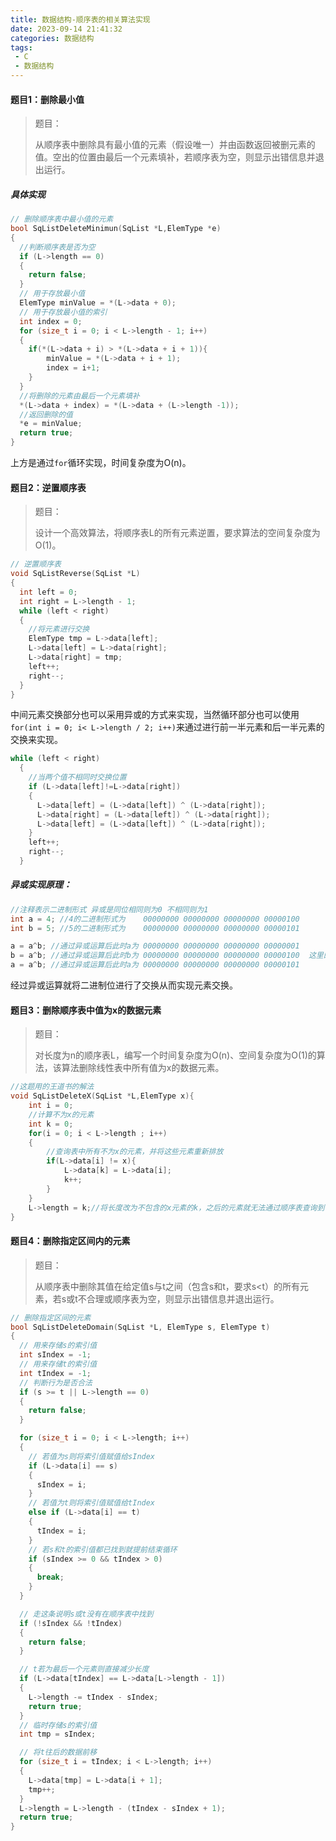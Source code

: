 ```yaml
---
title: 数据结构-顺序表的相关算法实现
date: 2023-09-14 21:41:32
categories: 数据结构
tags:
 - C
 - 数据结构
---
```






#### 题目1：删除最小值

> 题目：
>
> 从顺序表中删除具有最小值的元素（假设唯一）并由函数返回被删元素的值。空出的位置由最后一个元素填补，若顺序表为空，则显示出错信息并退出运行。

##### 具体实现

```c
// 删除顺序表中最小值的元素
bool SqListDeleteMinimun(SqList *L,ElemType *e)
{
  //判断顺序表是否为空
  if (L->length == 0)
  {
    return false;
  }
  // 用于存放最小值
  ElemType minValue = *(L->data + 0);
  // 用于存放最小值的索引
  int index = 0;
  for (size_t i = 0; i < L->length - 1; i++)
  {
    if(*(L->data + i) > *(L->data + i + 1)){
        minValue = *(L->data + i + 1);
        index = i+1;
    }
  }
  //将删除的元素由最后一个元素填补
  *(L->data + index) = *(L->data + (L->length -1)); 
  //返回删除的值
  *e = minValue;
  return true;
}
```

上方是通过`for`循环实现，时间复杂度为O(n)。



#### 题目2：逆置顺序表

> 题目：
>
> 设计一个高效算法，将顺序表L的所有元素逆置，要求算法的空间复杂度为O(1)。

```c
// 逆置顺序表
void SqListReverse(SqList *L)
{
  int left = 0;
  int right = L->length - 1;
  while (left < right)
  {
    //将元素进行交换
    ElemType tmp = L->data[left];
    L->data[left] = L->data[right];
    L->data[right] = tmp;
    left++;
    right--;
  }
}
```



中间元素交换部分也可以采用异或的方式来实现，当然循环部分也可以使用`for(int i = 0; i< L->length / 2; i++)`来通过进行前一半元素和后一半元素的交换来实现。

```c
while (left < right)
  {
    //当两个值不相同时交换位置
    if (L->data[left]!=L->data[right])
    {
      L->data[left] = (L->data[left]) ^ (L->data[right]);
      L->data[right] = (L->data[left]) ^ (L->data[right]);
      L->data[left] = (L->data[left]) ^ (L->data[right]);
    }
    left++;
    right--;
  }
```

##### 异或实现原理：

```c
//注释表示二进制形式 异或是同位相同则为0 不相同则为1
int a = 4; //4的二进制形式为    00000000 00000000 00000000 00000100
int b = 5; //5的二进制形式为    00000000 00000000 00000000 00000101

a = a^b; //通过异或运算后此时a为 00000000 00000000 00000000 00000001 
b = a^b; //通过异或运算后此时b为 00000000 00000000 00000000 00000100  这里的b是和已经异或过的a重新再一次进行异或运算
a = a^b; //通过异或运算后此时a为 00000000 00000000 00000000 00000101
```

经过异或运算就将二进制位进行了交换从而实现元素交换。



#### 题目3：删除顺序表中值为x的数据元素

> 题目：
>
> 对长度为n的顺序表L，编写一个时间复杂度为O(n)、空间复杂度为O(1)的算法，该算法删除线性表中所有值为x的数据元素。

```c
//这题用的王道书的解法
void SqListDeleteX(SqList *L,ElemType x){
    int i = 0;
    //计算不为x的元素
    int k = 0;
    for(i = 0; i < L->length ; i++)
    {
        //查询表中所有不为x的元素，并将这些元素重新排放
        if(L->data[i] != x){
            L->data[k] = L->data[i];
            k++;
        }
    }
    L->length = k;//将长度改为不包含的x元素的k，之后的元素就无法通过顺序表查询到，就达到了删除的效果
}
```



#### 题目4：删除指定区间内的元素

> 题目：
>
> 从顺序表中删除其值在给定值s与t之间（包含s和t，要求s<t）的所有元素，若s或t不合理或顺序表为空，则显示出错信息并退出运行。

```c
// 删除指定区间的元素
bool SqListDeleteDomain(SqList *L, ElemType s, ElemType t)
{
  // 用来存储s的索引值
  int sIndex = -1;
  // 用来存储t的索引值
  int tIndex = -1;
  // 判断行为是否合法
  if (s >= t || L->length == 0)
  {
    return false;
  }

  for (size_t i = 0; i < L->length; i++)
  {
    // 若值为s则将索引值赋值给sIndex
    if (L->data[i] == s)
    {
      sIndex = i;
    }
    // 若值为t则将索引值赋值给tIndex
    else if (L->data[i] == t)
    {
      tIndex = i;
    }
    // 若s和t的索引值都已找到就提前结束循环
    if (sIndex >= 0 && tIndex > 0)
    {
      break;
    }
  }

  // 走这条说明s或t没有在顺序表中找到
  if (!sIndex && !tIndex)
  {
    return false;
  }

  // t若为最后一个元素则直接减少长度
  if (L->data[tIndex] == L->data[L->length - 1])
  {
    L->length -= tIndex - sIndex;
    return true;
  }
  // 临时存储s的索引值
  int tmp = sIndex;

  // 将t往后的数据前移
  for (size_t i = tIndex; i < L->length; i++)
  {
    L->data[tmp] = L->data[i + 1];
    tmp++;
  }
  L->length = L->length - (tIndex - sIndex + 1);
  return true;
}
```





